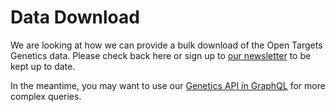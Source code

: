 # Data Download

We are looking at how we can provide a bulk download of the Open Targets Genetics data. Please check back here or sign up to [our newsletter](http://eepurl.com/dHnchn) to be kept up to date.

In the meantime, you may want to use our [Genetics API in GraphQL](http://genetics-api.opentargets.io/) for more complex queries.

